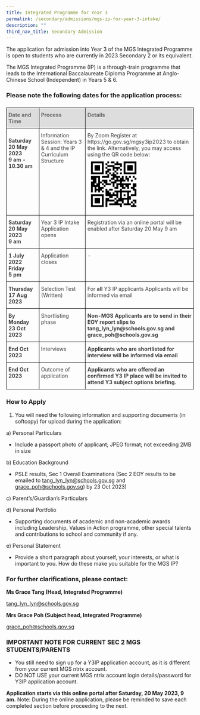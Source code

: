 ```yaml
---
title: Integrated Programme for Year 3
permalink: /secondary/admissions/mgs-ip-for-year-3-intake/
description: ""
third_nav_title: Secondary Admission
---
```

The application for admission into Year 3 of the MGS Integrated Programme is open to students who are currently in 2023 Secondary 2 or its equivalent.

The MGS Integrated Programme (IP) is a through-train programme that leads to the International Baccalaureate Diploma Programme at Anglo-Chinese School (Independent) in Years 5 &amp; 6.


### Please note the following dates for the application process:
### 


<style type="text/css">
.tg {
    border-collapse: collapse;
    border-spacing: 0;
}
.tg td {
    border-color: black;
    border-style: solid;
    border-width: 1px;
    overflow: hidden;
    padding: 10px 5px;
    word-break: normal;
}
.tg th {
    border-color: black;
    border-style: solid;
    border-width: 1px;
    font-weight: normal;
    overflow: hidden;
    padding: 10px 5px;
    word-break: normal;
}
.tg .tg-retb {
	  background-color: #DDD;
    color: #666;
    font-weight: bold;
    text-align: left;
    vertical-align: top
}
.tg .tg-bzr3 {
    color: #3D3D3D;
    font-weight: bold;
    text-align: left;
    vertical-align: top
}
.tg .tg-lc1c {
    color: #3D3D3D;
    text-align: left;
    vertical-align: top
}
</style>
<table class="tg">
  <thead>
    <tr>
			<th class="tg-retb">Date and Time</th>
      <th class="tg-retb">Process</th>
      <th class="tg-retb">Details</th>
    </tr>
  </thead>
  <tbody>
    <tr>
      <td class="tg-bzr3"><p>Saturday <br>
        20 May 2023 <br>
      9 am - 10.30 am </p></td>
      <td class="tg-lc1c">Information Session: Years 3 &amp; 4 and the IP Curriculum Structure</td>
      <td class="tg-lc1c">By Zoom Register at https://go.gov.sg/mgsy3ip2023 to obtain the link. Alternatively, you may access using the QR code below:<br>
        <img src="/images/Secondary/Admissions/dsa-yr3ip-qrcode.png" alt="Secondary/Admissions/dsa-yr3ip-2022-qrcode.png" style="width:50%"></td>
    </tr>
    <tr>
      <td class="tg-bzr3">Saturday <br>
      20 May 2023  <br>
      9 am </td>
      <td class="tg-lc1c">Year 3 IP Intake Application opens</td>
      <td class="tg-lc1c">Registration via an online portal will be enabled after Saturday 20 May 9 am</td>
    </tr>
    <tr>
      <td class="tg-bzr3">1 July 2022<br>
        Friday<br>
        5 pm</td>
      <td class="tg-lc1c">Application closes</td>
      <td class="tg-lc1c"> -</td>
    </tr>
    <tr>
      <td class="tg-bzr3">Thursday 17 Aug 2023 </td>
      <td class="tg-lc1c">Selection Test (Written)</td>
      <td class="tg-lc1c">For <strong>all</strong> Y3 IP applicants Applicants will be informed via email </td>
    </tr>
    <tr>
      <td class="tg-bzr3">By Monday 23 Oct 2023</td>
      <td class="tg-lc1c">Shortlisting phase</td>
      <td class="tg-bzr3">Non-MGS Applicants are to send in their EOY report slips to  tang_lyn_lyn@schools.gov.sg and grace_poh@schools.gov.sg </td>
    </tr>
    <tr>
      <td class="tg-bzr3">End Oct 2023</td>
      <td class="tg-lc1c">Interviews</td>
      <td class="tg-bzr3">Applicants who are shortlisted for interview will be informed via email</td>
    </tr>
    <tr>
      <td class="tg-bzr3">End Oct 2023 </td>
      <td class="tg-lc1c">Outcome of application<br></td>
      <td class="tg-bzr3">Applicants who are offered an confirmed Y3 IP place will be invited to attend Y3 subject options briefing.</td>
    </tr>
  </tbody>
</table>

### How to Apply ### 

1. You will need the following information and supporting documents (in softcopy) for upload during the application: 

a) Personal Particulars
* Include a passport photo of applicant; JPEG format; not exceeding 2MB in size
    
b) Education Background
* PSLE results, Sec 1 Overall Examinations (Sec 2 EOY results to be emailed to [tang\_lyn\_lyn@schools.gov.sg](mailto:tang_lyn_lyn@schools.gov.sg) and [grace\_poh@schools.gov.sg](mailto:grace_poh@schools.gov.sg)) by 23 Oct 2023)
    
c) Parent’s/Guardian’s Particulars

d) Personal Portfolio
* Supporting documents of academic and non-academic awards including Leadership, Values in Action programme, other special talents and contributions to school and community if any.

e) Personal Statement
*   Provide a short paragraph about yourself, your interests, or what is important to you. How do these make you suitable for the MGS IP?


### For further clarifications, please contact:

**Ms Grace Tang (Head, Integrated Programme)**&nbsp;
 
[tang\_lyn\_lyn@schools.gov.sg](mailto:tang_lyn_lyn@schools.gov.sg)


**Mrs Grace Poh (Subject head, Integrated Programme)**

[grace\_poh@schools.gov.sg](mailto:grace_poh@schools.gov.sg)



### IMPORTANT NOTE FOR CURRENT SEC 2 MGS STUDENTS/PARENTS
* You still need to sign up for a Y3IP application account, as it is different from your current MGS ntrix account.
* DO NOT USE your current MGS ntrix account login details/password for Y3IP application account.


**Application starts via this online portal after Saturday, 20 May 2023, 9 am.**
Note: During the online application, please be reminded to save each completed section before proceeding to the next.